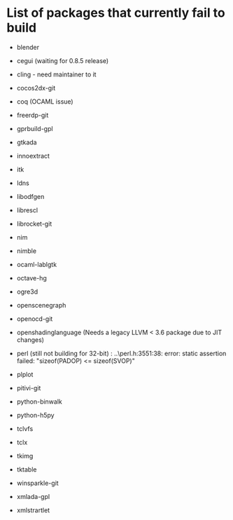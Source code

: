 List of packages that currently fail to build
=============================================

- blender

- cegui (waiting for 0.8.5 release)

- cling - need maintainer to it

- cocos2dx-git

- coq (OCAML issue)

- freerdp-git

- gprbuild-gpl

- gtkada

- innoextract

- itk

- ldns

- libodfgen

- librescl

- librocket-git

- nim

- nimble

- ocaml-lablgtk

- octave-hg

- ogre3d

- openscenegraph

- openocd-git

- openshadinglanguage (Needs a legacy LLVM < 3.6 package due to JIT changes)

- perl (still not building for 32-bit) : ..\perl.h:3551:38: error: static assertion failed: "sizeof(PADOP) <= sizeof(SVOP)"

- plplot

- pitivi-git

- python-binwalk

- python-h5py

- tclvfs

- tclx

- tkimg

- tktable

- winsparkle-git

- xmlada-gpl

- xmlstrartlet
